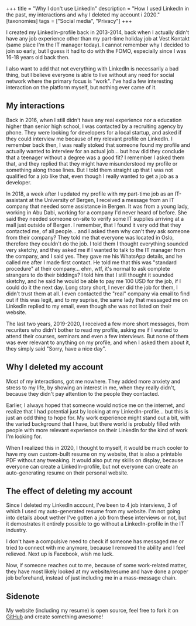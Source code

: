 +++
title = "Why I don't use LinkedIn"
description = "How I used LinkedIn in the past, my interactions and why I deleted my account i 2020."
[taxonomies]
tags = ["Social media", "Privacy"]
+++

I created my LinkedIn-profile back in 2013-2014, back when I actually didn't
have any job experience other than my part-time holiday job at Vest Kontakt
(same place I'm the IT manager today). I cannot remember why I decided to join
so early, but I guess it had to do with the FOMO, especially since I was 16-18
years old back then.

I also want to add that not everything with LinkedIn is necessarily a bad thing,
but I believe everyone is able to live without any need for social network where
the primary focus is "work". I've had a few interesting interaction on the
platform myself, but nothing ever came of it.

## My interactions

Back in 2016, when I still didn't have any real experience nor a education
higher than senior high school, I was contacted by a recruiting agency by phone.
They were looking for developers for a local startup, and asked if they could
interview me because of my relevant profile on LinkedIn. I remember back then, I
was really stoked that someone found my profile and actually wanted to interview
for an actual job... but how did they conclude that a teenager without a degree
was a good fit? I remember I asked them that, and they replied that they might
have misunderstood my profile or something along those lines. But I told them
straight up that I was not qualified for a job like that, even though I really
wanted to get a job as a developer.

In 2018, a week after I updated my profile with my part-time job as an
IT-assistant at the University of Bergen, I received a message from an IT
company that needed some assistance in Bergen. It was from a young lady, working
in Abu Dabi, working for a company I'd never heard of before. She said they
needed someone on-site to verify some IT supplies arriving at a mall just
outside of Bergen. I remember, that I found it very odd that they contacted me,
of all people... and I asked them why can't they ask someone from their company?
They told me that everyone was located in Oslo, therefore they couldn't do the
job. I told them I thought everything sounded very sketchy, and they asked me if
I wanted to talk to the IT manager from the company, and I said yes. They gave
me his WhatsApp details, and he called me after I made first contact. He told me
that this was "standard procedure" at their company... ehm, wtf, it's normal to
ask complete strangers to do their biddings? I told him that I still thought it
sounded sketchy, and he said he would be able to pay me 100 USD for the job, if
I could do it the next day. Long story short, I never did the job for them, I
didn't trust them at all. I even contacted the "real" company via email to find
out if this was legit, and to my suprise, the same lady that messaged me on
LinkedIn replied to my email, even though she was not listed on their website.

The last two years, 2019-2020, I received a few more short messages, from
recuriters who didn't bother to read my profile, asking me if I wanted to attend
their courses, seminars and even a few interviews. But none of them was ever
relevant to anything on my profile, and when I asked them about it, they simply
said "Sorry, have a nice day".

## Why I deleted my account

Most of my interactions, got me nowhere. They added more anxiety and stress to
my life, by showing an interest in me, when they really didn't, because they
didn't pay attention to the people they contacted.

Earlier, I always hoped that someone would notice me on the internet, and
realize that I had potential just by looking at my LinkedIn-profile... but this
is just an odd thing to hope for. My work experience might stand out a bit, with
the varied background that I have, but there world is probably filled with
people with more relevant experience on their LinkedIn for the kind of work I'm
looking for.

When I realized this in 2020, I thought to myself, it would be much cooler to
have my own custom-built resume on my website, that is also a printable PDF
without any tweaking. It would also put my skills on display, because everyone
can create a LinkedIn-profile, but not everyone can create an auto-generating
resume on their personal website.

## The effect of deleting my account

Since I deleted my LinkedIn account, I've been to 4 job interviews, 3 of which I
used my auto-generated resume from my website. I'm not going into details about
wether I've gotten a job from these interviews or not, but it demostrates it
entirely possible to go without a LinkedIn-profile in the IT industry.

I don't have a compulsive need to check if someone has messaged me or tried to
connect with me anymore, because I removed the ability and I feel relieved. Next
up is Facebook, wish me luck.

Now, if someone reaches out to me, because of some work-related matter, they
have most likely looked at my website/resume and have done a proper job
beforehand, instead of just including me in a mass-message chain.

## Sidenote

My website (including my resume) is open source, feel free to fork it on
[GitHub](https://github.com/timharek/timharek.no) and create something awesome!
